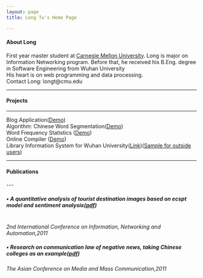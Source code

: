```yaml
---
layout: page
title: Long Tu's Home Page

---
```

<h4 id='About Long<'>About Long</h4>
First year master student at <a href="http://www.cmu.edu/">Carnegie Mellon University</a>. Long is major on Information Networking program.
Before that, he received his B.Eng. degree in Software Engineering from Wuhan University
<br />His heart is on web programming and data processing.
<br />
Contact Long: <a>longt@cmu.edu</a>
<br />

---


<h4 id='pet_projects_for_fun'>Projects</h4>


<hr />
<p>
Blog Application(<a href='http://mcstcblog.appspot.com'>Demo</a>)<br />
Algorithm: Chinese Word Segmentation(<a href='http://a08805436.net63.net/fenci.php'>Demo</a>)<br />
Word Frequency Statistics (<a href='http://longtu12fall.appspot.com/'>Demo</a>)<br />
Online Compiler (<a href='http://interestingcompiler.appspot.com/'>Demo</a>)<br />
Library Information System for Wuhan University(<a href='http://datamining.lib.whu.edu.cn/'>Link</a>)(<a href='http://fusionchartssample.appspot.com/'>Sample for outside users</a>)<br />

</p>

---


<h4 id='Publications'>Publications</h4>
---

   <h5> &bull; A quantitative analysis of tourist destination images based on ecspt model and sentiment analysis(<a href='https://docs.google.com/file/d/0B04t2oEv2WE1T3FVaW1DV3VhVk0/edit?usp=sharing'>pdf</a>)</h5><br />
   <i>2nd International Conference on Information, Networking and Automation,2011</i><br />
   <h5> &bull; Research on communication law of negative news, taking Chinese colleges as an example(<a href='https://docs.google.com/file/d/0B04t2oEv2WE1Rzc1YnByUExTWjQ/edit?usp=sharing'>pdf</a>)</h5>
   <i>The Asian Conference on Media and Mass Communication,2011</i><br />
   
  

